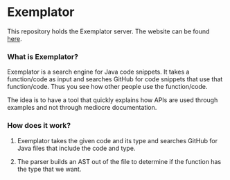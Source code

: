 # Exemplator

This repository holds the Exemplator server. The website can be found [here](http://exemplator.xyz).

### What is Exemplator?
Exemplator is a search engine for Java code snippets. It takes a function/code as input and searches GitHub for code snippets that use that function/code.
Thus you see how other people use the function/code. 

The idea is to have a tool that quickly explains how APIs are used through examples and not through mediocre documentation. 


### How does it work?
1. Exemplator takes the given code and its type and searches GitHub for Java files that include the code and type.

2. The parser builds an AST out of the file to determine if the function has the type that we want.
